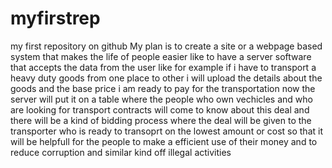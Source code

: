 # myfirstrep
my first repository on github
My plan is to create a site or a webpage based system that makes the life of people easier like to have a server software that accepts the data from the user like for example if i have to transport a heavy duty goods from one place to other i will  upload the details about the goods and the base price i am ready to pay for the transportation now the server will put it on a table where the people who own vechicles and  who are looking for transport contracts will come to know about this deal and there will be a kind of bidding process where the deal will be given to the transporter who is ready to transoprt on the lowest amount or cost so that it will be helpfull for the people to make  a efficient use of their money and to reduce corruption and similar kind off illegal activities 
